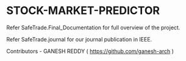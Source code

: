 # STOCK-MARKET-PREDICTOR

Refer SafeTrade.Final_Documentation for full overview of the project.

Refer SafeTrade.journal for our journal publication in IEEE.

Contributors - GANESH REDDY 
( https://github.com/ganesh-arch )

